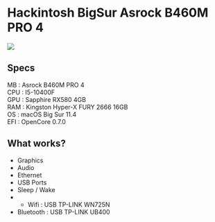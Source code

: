 # Hackintosh BigSur Asrock B460M PRO 4

<img src="https://i.imgur.com/PVjUVIz.png[/img]" />

## Specs
MB : Asrock B460M PRO 4  
CPU : I5-10400F  
GPU : Sapphire RX580 4GB  
RAM : Kingston Hyper-X FURY 2666 16GB  
OS : macOS Big Sur 11.4  
EFI : OpenCore 0.7.0  

## What works?
* Graphics
* Audio
* Ethernet
* USB Ports
* Sleep / Wake
* * Wifi : USB TP-LINK WN725N
* Bluetooth : USB TP-LINK UB400
